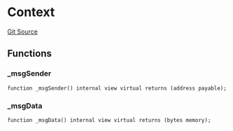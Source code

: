 # Context
[Git Source](https://github.com/larrythecucumber321/protocol/blob/0e60393685a4ae7994ac986273cdfa4cf9c069ed/contracts/plugins/mocks/vendor/EasyAuction.sol)


## Functions
### _msgSender


```solidity
function _msgSender() internal view virtual returns (address payable);
```

### _msgData


```solidity
function _msgData() internal view virtual returns (bytes memory);
```

